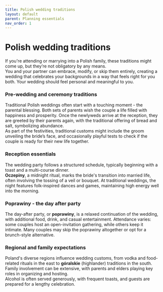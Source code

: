 ```yaml
---
title: Polish wedding traditions
layout: default
parent: Planning essentials
nav_order: 1
---
```

# Polish wedding traditions

If you're attending or marrying into a Polish family, these traditions might come up, but they’re not obligatory by any means.  
You and your partner can embrace, modify, or skip them entirely, creating a wedding that celebrates your backgrounds in a way that feels right for you both. Your wedding should feel personal and meaningful to you.

### Pre-wedding and ceremony traditions

Traditional Polish weddings often start with a touching moment - the parental blessing. Both sets of parents wish the couple a life filled with happiness and prosperity. Once the newlyweds arrive at the reception, they are greeted by their parents again, with the traditional offering of bread and salt, symbolizing abundance.  
As part of the festivities, traditional customs might include the groom unveiling the bride’s face, and occasionally playful tests to check if the couple is ready for their new life together.

### Reception essentials

The wedding party follows a structured schedule, typically beginning with a toast and a multi-course dinner.  
**Oczepiny**, a midnight ritual, marks the bride's transition into married life, often involving the tossing of a veil or bouquet. At traditional weddings, the night features folk-inspired dances and games, maintaining high energy well into the morning.

### Poprawiny - the day after party

The day-after party, or **poprawiny**, is a relaxed continuation of the wedding, with additional food, drink, and casual entertainment. Attendance varies: some couples host an open-invitation gathering, while others keep it intimate. Many couples may skip the poprawiny altogether or opt for a brunch-style alternative.

### Regional and family expectations

Poland's diverse regions influence wedding customs, from vodka and food-related rituals in the east to **góralskie** (highlander) traditions in the south. Family involvement can be extensive, with parents and elders playing key roles in organizing and hosting.  
Alcohol is often served generously, with frequent toasts, and guests are prepared for a lengthy celebration.